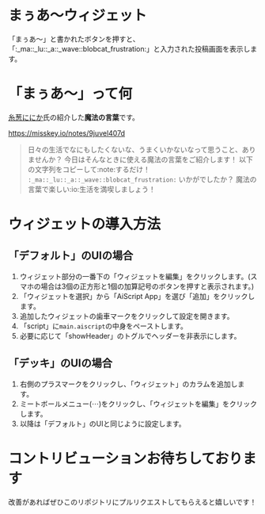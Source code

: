 # まぅあ～ウィジェット
「まぅあ～」と書かれたボタンを押すと、「:_ma::_lu::_a::_wave::blobcat_frustration:」と入力された投稿画面を表示します。

# 「まぅあ～」って何
[糸葱ににか](https://misskey.io/@asatsukininica)氏の紹介した**魔法の言葉**です。

https://misskey.io/notes/9juvel407d
>日々の生活でなにもしたくないな、うまくいかないなって思うこと、ありませんか？
今日はそんなときに使える魔法の言葉をご紹介します！
以下の文字列をコピーして:note:するだけ！
`:_ma::_lu::_a::_wave::blobcat_frustration:`
いかがでしたか？
魔法の言葉で楽しい:io:生活を満喫しましょう！

# ウィジェットの導入方法
## 「デフォルト」のUIの場合
1. ウィジェット部分の一番下の「ウィジェットを編集」をクリックします。(スマホの場合は3個の正方形と1個の加算記号のボタンを押すと表示されます。)
1. 「ウィジェットを選択」から「AiScript App」を選び「追加」をクリックします。
1. 追加したウィジェットの歯車マークをクリックして設定を開きます。
1. 「script」に`main.aiscript`の中身をペーストします。
1. 必要に応じて「showHeader」のトグルでヘッダーを非表示にします。

## 「デッキ」のUIの場合
1. 右側のプラスマークをクリックし、「ウィジェット」のカラムを追加します。
1. ミートボールメニュー(⋯)をクリックし、「ウィジェットを編集」をクリックします。
1. 以降は「デフォルト」のUIと同じように設定します。

# コントリビューションお待ちしております
改善があればぜひこのリポジトリにプルリクエストしてもらえると嬉しいです！